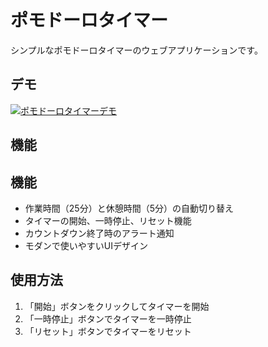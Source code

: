 # ポモドーロタイマー

シンプルなポモドーロタイマーのウェブアプリケーションです。

## デモ

[![ポモドーロタイマーデモ](https://merry-monstera-3f8a61.netlify.app/)](https://merry-monstera-3f8a61.netlify.app/)

## 機能

## 機能

- 作業時間（25分）と休憩時間（5分）の自動切り替え
- タイマーの開始、一時停止、リセット機能
- カウントダウン終了時のアラート通知
- モダンで使いやすいUIデザイン

## 使用方法

1. 「開始」ボタンをクリックしてタイマーを開始
2. 「一時停止」ボタンでタイマーを一時停止
3. 「リセット」ボタンでタイマーをリセット
